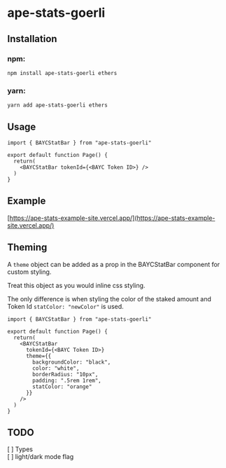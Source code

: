 # ape-stats-goerli

## Installation

### npm:

```
npm install ape-stats-goerli ethers
```

### yarn:

```
yarn add ape-stats-goerli ethers
```

## Usage

```
import { BAYCStatBar } from "ape-stats-goerli"

export default function Page() {
  return(
    <BAYCStatBar tokenId={<BAYC Token ID>} />
  )
}

```

## Example

[https://ape-stats-example-site.vercel.app/](https://ape-stats-example-site.vercel.app/)

## Theming

A `theme` object can be added as a prop in the BAYCStatBar component for custom styling.

Treat this object as you would inline css styling.

The only difference is when styling the color of the staked amount and Token Id `statColor: "newColor"` is used.

```
import { BAYCStatBar } from "ape-stats-goerli"

export default function Page() {
  return(
    <BAYCStatBar
      tokenId={<BAYC Token ID>}
      theme={{
        backgroundColor: "black",
        color: "white",
        borderRadius: "10px",
        padding: ".5rem 1rem",
        statColor: "orange"
      }}
    />
  )
}
```

## TODO

[ ] Types \
[ ] light/dark mode flag
